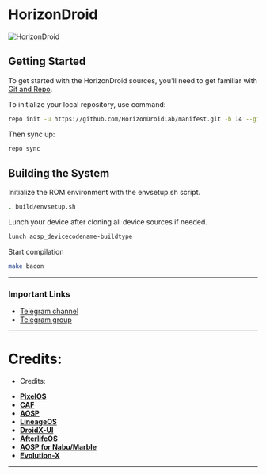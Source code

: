 # HorizonDroid

![HorizonDroid](https://github.com/HorizonDroidLab/.github/blob/main/zenith_Update%20ROM.png)

 Getting Started
---------------
To get started with the HorizonDroid sources, you'll need to get
familiar with [Git and Repo](https://source.android.com/setup/build/downloading).

 To initialize your local repository, use command:

```bash
repo init -u https://github.com/HorizonDroidLab/manifest.git -b 14 --git-lfs
```

Then sync up:

```bash
repo sync
```

Building the System
-------------------
 Initialize the ROM environment with the envsetup.sh script.

```bash
. build/envsetup.sh
```

Lunch your device after cloning all device sources if needed.

```bash
lunch aosp_devicecodename-buildtype
```

Start compilation

```bash
make bacon
```
-----------------------------------------------------------------------------

### Important Links

- [Telegram channel](https://t.me/horizondroid)
- [Telegram group](https://t.me/HorizonDroidChat)

-----------------------------------------------------------------------------
Credits:
=======
- Credits:
 * [**PixelOS**](https://github.com/PixelOS-Fourteen)
 * [**CAF**](https://source.codeaurora.org)
 * [**AOSP**](https://android.googlesource.com)
 * [**LineageOS**](https://github.com/LineageOS)
 * [**DroidX-UI**](https://github.com/DroidX-UI)
 * [**AfterlifeOS**](https://github.com/AfterLifePrjkt13)
 * [**AOSP for Nabu/Marble**](https://github.com/Nabu-upsidedowncake)
 * [**Evolution-X**](https://github.com/Evolution-X)
-----------------------------------------------------------------------------
